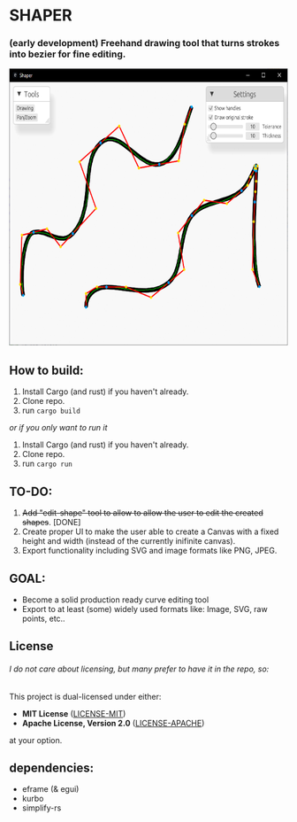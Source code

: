 # SHAPER
### (early development) Freehand drawing tool that turns strokes into bezier for fine editing.  

<!-- ![Screenshot](./shaper_sc.png) -->
<img src="shaper_sc.png" alt="Screenshot of Sharper" height="500px">


## How to build:
1. Install Cargo (and rust) if you haven't already.
2. Clone repo.
3. run `cargo build`

_or if you only want to run it_
1. Install Cargo (and rust) if you haven't already. 
2. Clone repo.  
3. run `cargo run`  



## TO-DO:
1. ~~Add "edit-shape" tool to allow to allow the user to edit the created shapes~~. [DONE]
2. Create proper UI to make the user able to create a Canvas with a fixed height and width (instead of the currently inifinite canvas). 
3. Export functionality including SVG and  image formats like PNG, JPEG.




## GOAL:
- Become a solid production ready curve editing tool
- Export to at least (some) widely used formats like: Image, SVG, raw points, etc..





## License
######  _I do not care about licensing, but many prefer to have it in the repo, so:_
This project is dual-licensed under either:

* **MIT License** ([LICENSE-MIT](LICENSE-MIT))
* **Apache License, Version 2.0** ([LICENSE-APACHE](LICENSE-APACHE))

at your option.



## dependencies:
- eframe (& egui)
- kurbo
- simplify-rs
